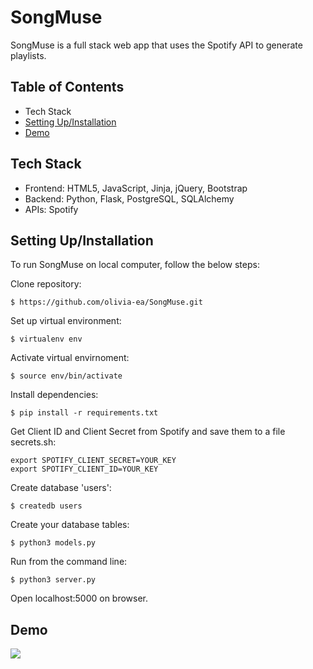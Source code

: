 # SongMuse
SongMuse is a full stack web app that uses the Spotify API to generate playlists. 

## Table of Contents
* Tech Stack 
* [Setting Up/Installation](#https://github.com/olivia-ea/SongMuse#installation)
* [Demo](#https://github.com/olivia-ea/SongMuse#demo)


## Tech Stack
* Frontend: HTML5, JavaScript, Jinja, jQuery, Bootstrap 
* Backend: Python, Flask, PostgreSQL, SQLAlchemy 
* APIs: Spotify

## Setting Up/Installation 

To run SongMuse on local computer, follow the below steps:

Clone repository: 
```
$ https://github.com/olivia-ea/SongMuse.git
```

Set up virtual environment: 

```
$ virtualenv env
```

Activate virtual envirnoment:
```
$ source env/bin/activate
```

Install dependencies:
```
$ pip install -r requirements.txt
```

Get Client ID and Client Secret from Spotify and save them to a file secrets.sh:
```
export SPOTIFY_CLIENT_SECRET=YOUR_KEY
export SPOTIFY_CLIENT_ID=YOUR_KEY
```

Create database 'users':
```
$ createdb users
```

Create your database tables:
```
$ python3 models.py
```

Run from the command line:
```
$ python3 server.py
```

Open localhost:5000 on browser.

## Demo

![](http://www.giphy.com/gifs/Rej49lyaoVh6OSLTAQ)




